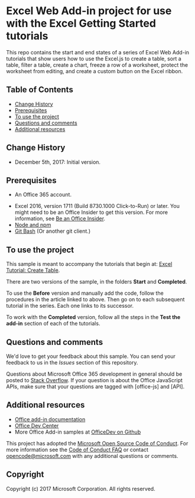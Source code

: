 # Excel Web Add-in project for use with the Excel Getting Started tutorials

This repo contains the start and end states of a series of Excel Web Add-in tutorials that show users how to use the Excel.js to create a table, sort a table, filter a table, create a chart, freeze a row of a worksheet, protect the worksheet from editing, and create a custom button on the Excel ribbon.


## Table of Contents
* [Change History](#change-history)
* [Prerequisites](#prerequisites)
* [To use the project](#to-use-the-project)
* [Questions and comments](#questions-and-comments)
* [Additional resources](#additional-resources)

## Change History

* December 5th, 2017: Initial version.


## Prerequisites

* An Office 365 account.
- Excel 2016, version 1711 (Build 8730.1000 Click-to-Run) or later. You might need to be an Office Insider to get this version. For more information, see [Be an Office Insider](https://products.office.com/en-us/office-insider?tab=tab-1).
- [Node and npm](https://nodejs.org/en/) 
- [Git Bash](https://git-scm.com/downloads) (Or another git client.)


## To use the project

This sample is meant to accompany the tutorials that begin at: [Excel Tutorial: Create Table](https://dev.office.com/docs/add-ins/excel/excel-tutorial-create-table).

There are two versions of the sample, in the folders **Start** and **Completed**.

To use the **Before** version and manually add the code, follow the procedures in the article linked to above. Then go on to each subsequent tutorial in the series. Each one links to its successor.

To work with the **Completed** version, follow all the steps in the **Test the add-in** section of each of the tutorials.

## Questions and comments

We'd love to get your feedback about this sample. You can send your feedback to us in the *Issues* section of this repository.

Questions about Microsoft Office 365 development in general should be posted to [Stack Overflow](http://stackoverflow.com/questions/tagged/office-js+API). If your question is about the Office JavaScript APIs, make sure that your questions are tagged with [office-js] and [API].

## Additional resources

* [Office add-in documentation](https://dev.office.com/docs/add-ins/overview/office-add-ins)
* [Office Dev Center](http://dev.office.com/)
* More Office Add-in samples at [OfficeDev on Github](https://github.com/officedev)

This project has adopted the [Microsoft Open Source Code of Conduct](https://opensource.microsoft.com/codeofconduct/). For more information see the [Code of Conduct FAQ](https://opensource.microsoft.com/codeofconduct/faq/) or contact [opencode@microsoft.com](mailto:opencode@microsoft.com) with any additional questions or comments.

## Copyright
Copyright (c) 2017 Microsoft Corporation. All rights reserved.

